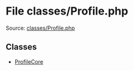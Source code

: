File classes/Profile.php
=========

Source: [classes/Profile.php](https://github.com/PrestaShop/PrestaShop/blob/1.5.0.17/classes/Profile.php)


Classes
-------

* [ProfileCore](class.ProfileCore.md)

